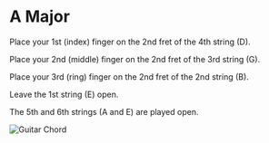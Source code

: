 # A Major

Place your 1st (index) finger on the 2nd fret of the 4th string (D).

Place your 2nd (middle) finger on the 2nd fret of the 3rd string (G).

Place your 3rd (ring) finger on the 2nd fret of the 2nd string (B).

Leave the 1st string (E) open.

The 5th and 6th strings (A and E) are played open.

![Guitar Chord](https://api.github.com/repos/Gson44/guitarLessonReadmen/contents/AMajor.png)
